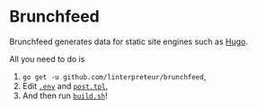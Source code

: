 # Brunchfeed

Brunchfeed generates data for static site engines such as [Hugo](https://gohugo.io/).

All you need to do is

1. `go get -u github.com/linterpreteur/brunchfeed`,
2. Edit [`.env`](./.env) and [`post.tpl`](./post.tpl),
3. And then run [`build.sh`](./build.sh)!
